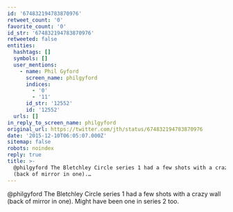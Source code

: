 ```yaml
---
id: '674832194783870976'
retweet_count: '0'
favorite_count: '0'
id_str: '674832194783870976'
retweeted: false
entities:
  hashtags: []
  symbols: []
  user_mentions:
    - name: Phil Gyford
      screen_name: philgyford
      indices:
        - '0'
        - '11'
      id_str: '12552'
      id: '12552'
  urls: []
in_reply_to_screen_name: philgyford
original_url: https://twitter.com/jth/status/674832194783870976
date: '2015-12-10T06:05:07.000Z'
sitemap: false
robots: noindex
reply: true
title: >-
  @philgyford The Bletchley Circle series 1 had a few shots with a crazy wall
  (back of mirror in one).…
---
```


@philgyford The Bletchley Circle series 1 had a few shots with a crazy wall (back of mirror in one). Might have been one in series 2 too.